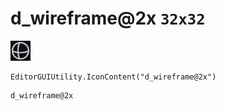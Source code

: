 # d_wireframe@2x `32x32`
<img src="/img/d_wireframe@2x.png" width=32 height=32>

``` CSharp
EditorGUIUtility.IconContent("d_wireframe@2x")
```
```
d_wireframe@2x
```
